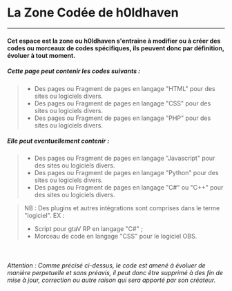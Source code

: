 # La Zone Codée de h0ldhaven

<hr/>

#### Cet espace est la zone ou h0ldhaven s'entraine à modifier ou à créer des codes ou morceaux de codes spécifiques, ils peuvent donc par définition, évoluer à tout moment.

##### Cette page peut contenir les codes suivants :

> - Des pages ou Fragment de pages en langage "HTML" pour des sites ou logiciels divers.
> - Des pages ou Fragment de pages en langage "CSS" pour des sites ou logiciels divers.
> - Des pages ou Fragment de pages en langage "PHP" pour des sites ou logiciels divers.

##### Elle peut eventuellement contenir :

> - Des pages ou Fragment de pages en langage "Javascript" pour des sites ou logiciels divers.
> - Des pages ou Fragment de pages en langage "Python" pour des sites ou logiciels divers.
> - Des pages ou Fragment de pages en langage "C#" ou "C++" pour des sites ou logiciels divers.

> NB : Des plugins et autres intégrations sont comprises dans le terme "logiciel".
> EX : 
> - Script pour gtaV RP en langage "C#" ; 
> - Morceau de code en langage "CSS" pour le logiciel OBS.

<br/>

###### Attention : Comme précisé ci-dessus, le code est amené à évoluer de manière perpetuelle et sans préavis, il peut donc être supprimé à des fin de mise à jour, correction ou autre raison qui sera apporté par son créateur.
